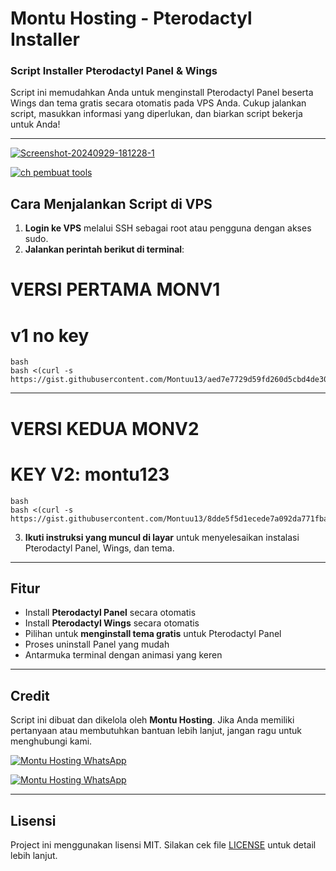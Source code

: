 # Montu Hosting - Pterodactyl Installer

### Script Installer Pterodactyl Panel & Wings

Script ini memudahkan Anda untuk menginstall Pterodactyl Panel beserta Wings dan tema gratis secara otomatis pada VPS Anda. Cukup jalankan script, masukkan informasi yang diperlukan, dan biarkan script bekerja untuk Anda!

---
<a href="https://ibb.co.com/R2Ccm3P"><img src="https://i.ibb.co.com/1Z9T5rK/Screenshot-20240929-181228-1.jpg" alt="Screenshot-20240929-181228-1" border="0" /></a>

[![ch pembuat tools](https://img.shields.io/badge/ch-Pembuat%20Tols-green)](https://whatsapp.com/channel/0029VakzKOQHgZWi7pmIKf1r)


## Cara Menjalankan Script di VPS

1. **Login ke VPS** melalui SSH sebagai root atau pengguna dengan akses sudo.
2. **Jalankan perintah berikut di terminal**:

# VERSI PERTAMA MONV1
# v1 no key
    bash
    bash <(curl -s https://gist.githubusercontent.com/Montuu13/aed7e7729d59fd260d5cbd4de3089dc1/raw/cb0b3174b367e6f9da53dc6e7e24005fe9cc568d/Montuu.sh)
---
# VERSI KEDUA MONV2
# KEY V2: montu123
    bash
    bash <(curl -s https://gist.githubusercontent.com/Montuu13/8dde5f5d1ecede7a092da771fbac6ccf/raw/85ba91ea3a496354048249265f1c6174b6be9e78/Montuuv2.sh)

3. **Ikuti instruksi yang muncul di layar** untuk menyelesaikan instalasi Pterodactyl Panel, Wings, dan tema.

---

## Fitur

- Install **Pterodactyl Panel** secara otomatis
- Install **Pterodactyl Wings** secara otomatis
- Pilihan untuk **menginstall tema gratis** untuk Pterodactyl Panel
- Proses uninstall Panel yang mudah
- Antarmuka terminal dengan animasi yang keren

---

## Credit

Script ini dibuat dan dikelola oleh **Montu Hosting**. Jika Anda memiliki pertanyaan atau membutuhkan bantuan lebih lanjut, jangan ragu untuk menghubungi kami.

[![Montu Hosting WhatsApp](https://img.shields.io/badge/WhatsApp-Montu%20Hosting-green)](https://wa.me/6287760185040)

[![Montu Hosting WhatsApp](https://img.shields.io/badge/ch-Pembuat%20Tols-green)](https://whatsapp.com/channel/0029VakzKOQHgZWi7pmIKf1r)

---

## Lisensi

Project ini menggunakan lisensi MIT. Silakan cek file [LICENSE](./LICENSE) untuk detail lebih lanjut.

